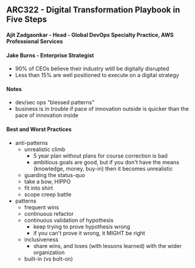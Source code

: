 ## ARC322 - Digital Transformation Playbook in Five Steps

#### Ajit Zadgaonkar - Head - Global DevOps Specialty Practice, AWS Professional Services
#### Jake Burns - Enterprise Strategist

- 90% of CEOs believe their industry wtill be digitally disrupted
- Less than 15% are well positioned to execute on a digital strategy

#### Notes
- dev/sec ops "blessed patterns"
- business is in trouble if pace of innovation outside is quicker than the pace of innovation inside

#### Best and Worst Practices
- anti-patterns
	- unrealistic climb
		- 5 year plan without plans for course correction is bad
		- ambitious goals are good, but if you don't have the means (knowledge, money, buy-in) then it becomes unrealistic
	- guarding the status-quo
	- take a bow, HIPPO
	- fit into shirt
	- scope creep battle
- patterns
	- frequent wins
	- continuous refactor
	- continuous validation of hypothesis
		- keep trying to prove hypothesis wrong
		- if you can't prove it wrong, it MIGHT be right
	- inclusiveness
		- share wins, and loses (with lessons learned) with the wider organization
	- built-in (vs bolt-on)